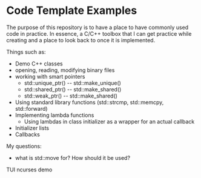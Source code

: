# Code Template Examples

The purpose of this repository is to have a place to have commonly
used code in practice. In essence, a C/C++ toolbox that I can get practice
while creating and a place to look back to once it is implemented.

Things such as:

- Demo C++ classes
- opening, reading, modifying binary files
- working with smart pointers
  - std::unique_ptr<Type>()  -- std::make_unique<Type>()
  - std::shared_ptr<Type>()  -- std::make_shared<Type>()
  - std::weak_ptr<Type>()    -- std::make_shared<Type>()
- Using standard library functions (std::strcmp, std::memcpy, std::forward)
- Implementing lambda functions
  - Using lambdas in class initializer as a wrapper for an actual callback
- Initializer lists
- Callbacks

My questions:
- what is std::move for? How should it be used?

TUI ncurses demo
